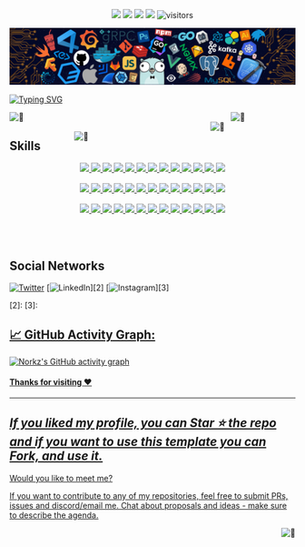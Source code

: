 <!-- my-icons -->
<p align="center">
    <a href="https://github.com/NorkzYT/NorkzYT"><img src="https://img.shields.io/badge/status-updating-brightgreen.svg"></a>
    <a href="https://github.com/NorkzYT/NorkzYT/graphs/contributors"><img src="https://img.shields.io/github/contributors/NorkzYT/NorkzYT?color=blue"></a>
    <a href="https://github.com/NorkzYT/NorkzYT/stargazers"><img src="https://img.shields.io/github/stars/NorkzYT/NorkzYT.svg?logo=github"></a>
    <a href="https://github.com/NorkzYT/NorkzYT/network/members"><img src="https://img.shields.io/github/forks/NorkzYT/NorkzYT.svg?color=blue&logo=github"></a>
    <img src="https://visitor-badge.laobi.icu/badge?page_id=NorkzYT.NorkzYT" alt="visitors"/>   
</p>

<!-- my-header-img -->
![](./src/header_.png)

<!-- my-ticker -->    
[![Typing SVG](https://readme-typing-svg.herokuapp.com?font=Square+Peg&size=50&color=019EFF&center=true&vCenter=true&width=500&height=60&lines=Hey%2C+I'm+Richard+Lora;A+Polymath+Technologist)](https://git.io/typing-svg)


<!-- My Metrics -->    
[<img align="left" width="390" alt="🦑" src="https://gist.githubusercontent.com/NorkzYT/2a261d78c0bcd2b24b268c04ca2fb6a5/raw/57d51748908602ba097f8b86972d0691c805c651/general.svg">](#)
[<img align="right" width="150" alt="🦑" src="https://count.getloli.com/get/@:NorkzYT?theme=rule34">](https://youtu.be/9vZUbyM5PxY)
<!--
[<img align="right" width="390" alt="🦑" src="https://gist.githubusercontent.com/lowlighter/3c6eaedf50273adfb7a510822672f570/raw/medias.svg?p">](#)
<img align="right" width="390" height="31" alt="🦑" src="https://gist.githubusercontent.com/lowlighter/3c6eaedf50273adfb7a510822672f570/raw/placeholder.svg"> 
[<img align="left" width="390" alt="🦑" src="https://gist.githubusercontent.com/lowlighter/3c6eaedf50273adfb7a510822672f570/raw/sponsors.svg">](https://github.com/sponsors/lowlighter)
-->
[<img align="right" width="390" alt="🦑" src="https://gist.githubusercontent.com/NorkzYT/2a261d78c0bcd2b24b268c04ca2fb6a5/raw/6761f7c166a7e2cb4f7dcba88ed7a206981418c4/achievements.svg">](#)

<img width="100%" height="30" alt="🦑" src="https://gist.githubusercontent.com/lowlighter/3c6eaedf50273adfb7a510822672f570/raw/placeholder.svg"> 


<h2>Skills</h2>
<p align="center">
    <a href="https://nextjs.org/">
    <img src=
    "https://skillicons.dev/icons?i=nextjs" />
    </a>
    <a href="https://vercel.com/">
    <img src=
    "https://skillicons.dev/icons?i=vercel" />
    </a>
    <a href="https://reactjs.org/">
    <img src=
    "https://skillicons.dev/icons?i=react" />
    </a>
    <a href="https://tailwindcss.com/">
    <img src=
    "https://skillicons.dev/icons?i=tailwind" />
    </a>
    <a href="https://www.w3schools.com/html/">
    <img src=
    "https://skillicons.dev/icons?i=html" />
    </a>
    <a href="https://www.w3schools.com/css/">
    <img src=
    "https://skillicons.dev/icons?i=css" />
    </a>
    <a href="https://www.javascript.com/">
    <img src=
    "https://skillicons.dev/icons?i=js" />
    </a>
    <a href="https://www.typescriptlang.org/">
    <img src=
    "https://skillicons.dev/icons?i=ts" />
    </a>
    <a href="https://getbootstrap.com/">
    <img src=
    "https://skillicons.dev/icons?i=bootstrap" />
    </a>
    <a href="https://flask.palletsprojects.com/">
    <img src=
    "https://skillicons.dev/icons?i=flask" />
    </a>
    <a href="https://firebase.google.com/">
    <img src=
    "https://skillicons.dev/icons?i=firebase" />
    </a>
    <a href="https://www.markdownguide.org/">
    <img src=
    "https://skillicons.dev/icons?i=md" />
    </a>
    <a href="https://docs.microsoft.com/en-us/powershell/">
    <img src=
    "https://skillicons.dev/icons?i=powershell" />
    </a>
    <br>
    <br>
    <a href="https://www.gnu.org/software/bash/">
    <img src=
    "https://skillicons.dev/icons?i=bash" />
    </a>
    <a href="https://www.linux.org/">
    <img src=
    "https://skillicons.dev/icons?i=linux" />
    </a>
    <a href="https://www.raspberrypi.com/">
    <img src=
    "https://skillicons.dev/icons?i=raspberrypi" />
    </a>
    <a href="https://redis.io/">
    <img src=
    "https://skillicons.dev/icons?i=redis" />
    </a>
    <a href="https://grafana.com/">
    <img src=
    "https://skillicons.dev/icons?i=grafana" />
    </a>
    <a href="https://prometheus.io/">
    <img src=
    "https://skillicons.dev/icons?i=prometheus" />
    </a>
    <a href="https://code.visualstudio.com/">
    <img src=
    "https://skillicons.dev/icons?i=vscode" />
    </a>
    <a href="https://git-scm.com/">
    <img src=
    "https://skillicons.dev/icons?i=git" />
    </a>
    <a href="https://discord.com/">
    <img src=
    "https://skillicons.dev/icons?i=discord" />
    </a>
    <a href="https://www.python.org/">
    <img src=
    "https://skillicons.dev/icons?i=python" />
    </a>
    <a href="https://www.w3schools.com/c/c_intro.php">
    <img src=
    "https://skillicons.dev/icons?i=c" />
    </a>
    <a href="https://www.w3schools.com/cpp/default.asp">
    <img src=
    "https://skillicons.dev/icons?i=cpp" />
    </a>
    <a href="https://www.sqlite.org/index.html">
    <img src=
    "https://skillicons.dev/icons?i=sqlite" />
    </a>
    <br>
    <br>
    <a href="https://www.mysql.com/">
    <img src=
    "https://skillicons.dev/icons?i=mysql" />
    </a>
    <a href="https://www.postgresql.org/">
    <img src=
    "https://skillicons.dev/icons?i=postgres" />
    </a>
    <a href="https://www.mongodb.com/">
    <img src=
    "https://skillicons.dev/icons?i=mongodb" />
    </a>
    <a href="https://github.com/">
    <img src=
    "https://skillicons.dev/icons?i=github" />
    </a>
    <a href="https://about.gitlab.com/">
    <img src=
    "https://skillicons.dev/icons?i=gitlab" />
    </a>
    <a href="https://stackoverflow.com/">
    <img src=
    "https://skillicons.dev/icons?i=stackoverflow" />
    </a>
    <a href="https://kubernetes.io/">
    <img src=
    "https://skillicons.dev/icons?i=kubernetes" />
    </a>
    <a href="https://www.docker.com/">
    <img src=
    "https://skillicons.dev/icons?i=docker" />
    </a>
    <a href="https://www.cloudflare.com/">
    <img src=
    "https://skillicons.dev/icons?i=cloudflare" />
    </a>
    <a href="https://www.blender.org/">
    <img src=
    "https://skillicons.dev/icons?i=blender" />
    </a>
    <a href="https://www.adobe.com/products/aftereffects.html">
    <img src=
    "https://skillicons.dev/icons?i=ae" />
    </a>
    <a href="https://www.adobe.com/products/photoshop.html">
    <img src=
    "https://skillicons.dev/icons?i=ps" />
    </a>
    <a href="https://www.adobe.com/products/premiere.html">
    <img src=
    "https://skillicons.dev/icons?i=pr" />
    </a>
</p>
<br>

<br>
<h2>Social Networks</h2>


[![Twitter][1.2]][1] [![LinkedIn][2.2]][2] [![Instagram][3.2]][3]

[1.2]: https://s4.uupload.ir/files/twitter_prkb.png
[2.2]: https://s4.uupload.ir/files/linkedin_amwn.png
[3.2]: https://s4.uupload.ir/files/instagram_6djz.png

[1]: https://twitter.com/PolymathNorkz
[2]: 
[3]:<a href="mailto:contact@daniels-roth-stan.fr?subject=[GitHub]%20🔥%20Prise%20de%20contact&body=Bonjour%20Stan%2C%0A%0AJe%20viens%20vers%20toi%20aujourd%27hui%20apr%C3%A8s%20avoir%20vu%20ton%20profil%20GitHub%20pour%20...">



<!--   GitHub stats graph -->
<h2> 📈 GitHub Activity Graph:</h2>

![Norkz's GitHub activity graph](https://activity-graph.herokuapp.com/graph?username=NorkzYT&hide_border=true&theme=redical)




#### Thanks for visiting :heart:

---
  *If you liked my profile, you can Star ⭐ the repo and if you want to use this template you can Fork, and use it.*
---
Would you like to meet me?

If you want to contribute to any of my repositories, feel free to submit PRs, issues and discord/email me. Chat about proposals and ideas - make sure to describe the agenda.

[<img align="right" alt="🦑" src="https://user-images.githubusercontent.com/22963968/119890439-1ff29f00-bf38-11eb-8515-d0a9c3c8a6b6.png">](#)

<!-- Until that day: https://user-images.githubusercontent.com/22963968/159836902-a7553777-f1e2-49ed-90fc-9721322b3f44.png -->
<!-- The betrayer: https://user-images.githubusercontent.com/22963968/155458995-e4c24fff-d667-48cd-a1ce-1f66cd233a14.png -->
<!-- The world ender: https://user-images.githubusercontent.com/22963968/130322172-4e4996cd-eb3d-4013-9fc2-47e573413310.png -->
<!-- Farewell Miura: https://user-images.githubusercontent.com/22963968/119890439-1ff29f00-bf38-11eb-8515-d0a9c3c8a6b6.png -->
<!-- First steps with JavaScript: https://user-images.githubusercontent.com/22963968/114021347-e3c48b80-9870-11eb-8bc8-998bf39b4d0d.png -->

